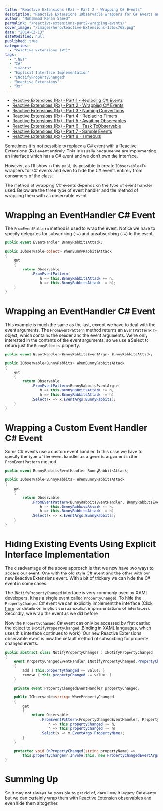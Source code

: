 ```yaml
---
title: "Reactive Extensions (Rx) – Part 2 – Wrapping C# Events"
description: "Reactive Extensions IObservable wrappers for C# events and hiding the C# events entirely from subscribers using explicit interface implementations."
author: "Muhammad Rehan Saeed"
permalink: "/reactive-extensions-part2-wrapping-events/"
cover_image: "/images/hero/Reactive-Extensions-1366x768.png"
date: "2014-02-13"
dateModified: null
published: true
categories:
  - "Reactive Extensions (Rx)"
tags:
  - ".NET"
  - "C#"
  - "Events"
  - "Explicit Interface Implementation"
  - "INotifyPropertyChanged"
  - "Reactive Extensions"
  - "Rx"
---
```


- [Reactive Extensions (Rx) - Part 1 - Replacing C# Events](/reactive-extensions-part1-replacing-events/)
- [Reactive Extensions (Rx) - Part 2 - Wrapping C# Events](/reactive-extensions-part2-wrapping-events/)
- [Reactive Extensions (Rx) - Part 3 - Naming Conventions](/reactive-extensions-part3-naming-conventions/)
- [Reactive Extensions (Rx) - Part 4 - Replacing Timers](/reactive-extensions-part4-replacing-timers/)
- [Reactive Extensions (Rx) - Part 5 - Awaiting Observables](/reactive-extensions-part4-awaiting-observables/)
- [Reactive Extensions (Rx) - Part 6 - Task ToObservable](/reactive-extensions-part6-task-toobservable/)
- [Reactive Extensions (Rx) - Part 7 - Sample Events](/reactive-extensions-part7-sample-events/)
- [Reactive Extensions (Rx) - Part 8 - Timeouts](/reactive-extensions-rx-part-8-timeouts/)

Sometimes it is not possible to replace a C# event with a Reactive Extensions (Rx) event entirely. This is usually because we are implementing an interface which has a C# event and we don't own the interface.

However, as I'll show in this post, its possible to create `IObservable<T>` wrappers for C# events and even to hide the C# events entirely from consumers of the class.

The method of wrapping C# events depends on the type of event handler used. Below are the three type of event handler and the method of wrapping them with an observable event.

# Wrapping an EventHandler C# Event

The `FromEventPattern` method is used to wrap the event. Notice we have to specify delegates for subscribing (`+=`) and unsubscribing (`-=`) to the event.

```cs
public event EventHandler BunnyRabbitsAttack;

public IObservable<object> WhenBunnyRabbitsAttack
{
    get
    {
        return Observable
            .FromEventPattern(
                h => this.BunnyRabbitsAttack += h,
                h => this.BunnyRabbitsAttack -= h);
    }
}
```

# Wrapping an EventHandler<T> C# Event

This example is much the same as the last, except we have to deal with the event arguments. The `FromEventPattern` method returns an `EventPattern<T>` object, which contains the sender and the event arguments. We're only interested in the contents of the event arguments, so we use a Select to return just the `BunnyRabbits` property.

```cs
public event EventHandler<BunnyRabbitsEventArgs> BunnyRabbitsAttack;

public IObservable<BunnyRabbits> WhenBunnyRabbitsAttack
{
    get
    {
        return Observable
            .FromEventPattern<BunnyRabbitsEventArgs>(
                h => this.BunnyRabbitsAttack += h,
                h => this.BunnyRabbitsAttack -= h)
            .Select(x => x.EventArgs.BunnyRabbits);
    }
}
```

# Wrapping a Custom Event Handler C# Event

Some C# events use a custom event handler. In this case we have to specify the type of the event handler as a generic argument in the `FromEventPattern` method.

```cs
public event BunnyRabbitsEventHandler BunnyRabbitsAttack;

public IObservable<BunnyRabbits> WhenBunnyRabbitsAttack
{
    get
    {
        return Observable
            .FromEventPattern<BunnyRabbitsEventHandler, BunnyRabbitsEventArgs>(
                h => this.BunnyRabbitsAttack += h,
                h => this.BunnyRabbitsAttack -= h)
            .Select(x => x.EventArgs.BunnyRabbits);
    }
}
```

# Hiding Existing Events Using Explicit Interface Implementation

The disadvantage of the above approach is that we now have two ways to access our event. One with the old style C# event and the other with our new Reactive Extensions event. With a bit of trickery we can hide the C# event in some cases.

The `INotifyPropertyChanged` interface is very commonly used by XAML developers. It has a single event called `PropertyChanged`. To hide the `PropertyChanged` C# event we can explicitly implement the interface (Click [here](http://stackoverflow.com/questions/143405/c-sharp-interfaces-implicit-implementation-versus-explicit-implementation) for details on implicit versus explicit implementations of interfaces). Secondly, we wrap the event as we did before.

Now the `PropertyChanged` C# event can only be accessed by first casting the object to `INotifyPropertyChanged` (Binding in XAML languages, which uses this interface continues to work). Our new Reactive Extensions observable event is now the default method of subscribing for property changed events.

```cs
public abstract class NotifyPropertyChanges : INotifyPropertyChanged
{
    event PropertyChangedEventHandler INotifyPropertyChanged.PropertyChanged
    {
        add { this.propertyChanged += value; }
        remove { this.propertyChanged -= value; }
    }

    private event PropertyChangedEventHandler propertyChanged;

    public IObservable<string> WhenPropertyChanged
    {
        get
        {
            return Observable
                .FromEventPattern<PropertyChangedEventHandler, PropertyChangedEventArgs>(
                    h => this.propertyChanged += h,
                    h => this.propertyChanged -= h)
                .Select(x => x.EventArgs.PropertyName);
        }
    }

    protected void OnPropertyChanged(string propertyName) =>
        this.propertyChanged?.Invoke(this, new PropertyChangedEventArgs(propertyName));
}
```

# Summing Up

So it may not always be possible to get rid of, dare I say it legacy C# events but we can certainly wrap them with Reactive Extension observables and even hide them altogether.
